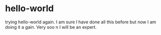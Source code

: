 # hello-world
trying hello-world again.
I am sure I have done all this before but now I am doing it a gain.
Very soo n I will be an expert.
